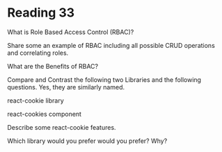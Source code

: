 # Reading 33

What is Role Based Access Control (RBAC)?


Share some an example of RBAC including all possible CRUD operations and correlating roles.


What are the Benefits of RBAC?


Compare and Contrast the following two Libraries and the following questions. Yes, they are similarly named.

react-cookie library

react-cookies component

Describe some react-cookie features.


Which library would you prefer would you prefer? Why?
